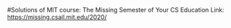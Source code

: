 #Solutions of MIT course: The Missing Semester of Your CS Education
Link: https://missing.csail.mit.edu/2020/
